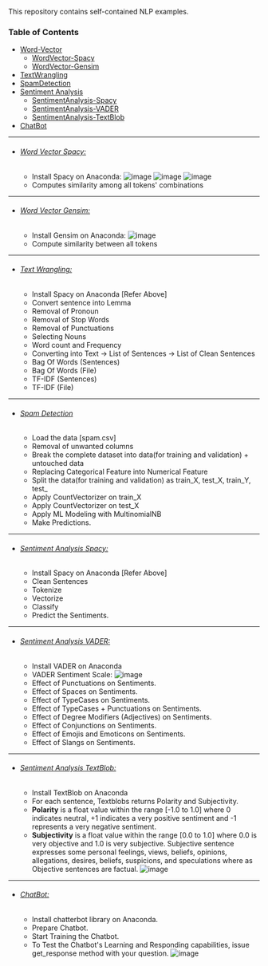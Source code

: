 This repository contains self-contained NLP examples.

### Table of Contents
- <a href='#word-vector'>Word-Vector</a> 
  - <a href='#word-vector-spacy'>WordVector-Spacy</a> 
  - <a href='#word-vector-gensim'>WordVector-Gensim</a> 
- <a href='#text-wrangling'>TextWrangling</a> 
- <a href='#spam-detection'>SpamDetection</a> 
- <a href='#sentiment-analysis'>Sentiment Analysis</a>
  - <a href='#sentiment-analysis-spacy'>SentimentAnalysis-Spacy</a>
  - <a href='#sentiment-analysis-vader'>SentimentAnalysis-VADER</a>
  - <a href='#sentiment-analysis-textblob'>SentimentAnalysis-TextBlob</a>
- <a href='#chatbot'>ChatBot</a>  
  
<hr>
 

- ###### [Word Vector Spacy:](https://github.com/rahulvaish/NaturalLanguageProcessing-Python/blob/Word-Vector/Spacy-Word2Vec.ipynb)
  * Install Spacy on Anaconda:
![image](https://user-images.githubusercontent.com/689226/50120718-83af1300-027c-11e9-85c1-7bacb4c129db.png)
![image](https://user-images.githubusercontent.com/689226/50121286-49df0c00-027e-11e9-9ab2-5a3e5875008b.png)
![image](https://user-images.githubusercontent.com/689226/50174045-228c4b80-031f-11e9-9546-c189b7f0acf8.png)
  * Computes similarity among all tokens' combinations
 

<hr> 
  
- ###### [Word Vector Gensim:](https://github.com/rahulvaish/NaturalLanguageProcessing-Python/blob/Word-Vector/Gensim-Word2Vec.ipynb)
  * Install Gensim on Anaconda:
![image](https://user-images.githubusercontent.com/689226/50122009-bbb85500-0280-11e9-926b-7510761bcff8.png)
  * Compute similarity between all tokens
  
<hr>

- ###### [Text Wrangling:](https://github.com/rahulvaish/NaturalLanguageProcessing-Python/tree/TextWrangling)
  * Install Spacy on Anaconda [Refer Above]
  * Convert sentence into Lemma
  * Removal of Pronoun 
  * Removal of Stop Words
  * Removal of Punctuations
  * Selecting Nouns
  * Word count and Frequency
  * Converting into Text -> List of Sentences -> List of Clean Sentences
  * Bag Of Words (Sentences)
  * Bag Of Words (File)
  * TF-IDF (Sentences)
  * TF-IDF (File)

<hr>

- ###### [Spam Detection](https://github.com/rahulvaish/NaturalLanguageProcessing-Python/tree/SpamDetection) 
   * Load the data [spam.csv]
   * Removal of unwanted columns
   * Break the complete dataset into data(for training and validation) + untouched data
   * Replacing Categorical Feature into Numerical Feature
   * Split the data(for training and validation) as train_X, test_X, train_Y, test_
   * Apply CountVectorizer on train_X
   * Apply CountVectorizer on test_X
   * Apply ML Modeling with MultinomialNB
   * Make Predictions. 
   
   
<hr>

- ###### [Sentiment Analysis Spacy:](https://github.com/rahulvaish/NaturalLanguageProcessing-Python/tree/SentimentAnalysis/Spacy-TextClassification-SentimentAnalysis)
   * Install Spacy on Anaconda [Refer Above]
   * Clean Sentences
   * Tokenize
   * Vectorize
   * Classify
   * Predict the Sentiments.

<hr>

- ###### [Sentiment Analysis VADER:](https://github.com/rahulvaish/NaturalLanguageProcessing-Python/tree/SentimentAnalysis/VADER-SentimentAnalysis)
   * Install VADER on Anaconda
   * VADER Sentiment Scale:
  ![image](https://user-images.githubusercontent.com/689226/50122967-ddb3d680-0284-11e9-9a47-d59e8fdcb340.png)
   * Effect of Punctuations on Sentiments.
   * Effect of Spaces on Sentiments.
   * Effect of TypeCases on Sentiments.
   * Effect of TypeCases + Punctuations on Sentiments.
   * Effect of Degree Modifiers (Adjectives) on Sentiments.
   * Effect of Conjunctions on Sentiments.
   * Effect of Emojis and Emoticons on Sentiments.
   * Effect of Slangs on Sentiments.

<hr>

- ###### [Sentiment Analysis TextBlob:](https://github.com/rahulvaish/NaturalLanguageProcessing-Python/tree/SentimentAnalysis/TextBlob-SentimentAnalysis)
   * Install TextBlob on Anaconda 
   * For each sentence, Textblobs returns Polarity and Subjectivity.  
   * **Polarity** is a float value within the range [-1.0 to 1.0] where 0 indicates neutral, +1 indicates a very positive sentiment and -1    represents a very negative sentiment.
   * **Subjectivity** is a float value within the range [0.0 to 1.0] where 0.0 is very objective and 1.0 is very subjective. Subjective  sentence expresses some personal feelings, views, beliefs, opinions, allegations, desires, beliefs, suspicions, and speculations where as Objective sentences are factual.
  ![image](https://user-images.githubusercontent.com/689226/50123800-29b44a80-0288-11e9-88ff-1fded1de452e.png)


<hr>

- ###### [ChatBot:](https://github.com/rahulvaish/NaturalLanguageProcessing-Python/tree/ChatBot)
   * Install chatterbot library on Anaconda.
   * Prepare Chatbot.
   * Start Training the Chatbot.
   * To Test the Chatbot's Learning and Responding capabilities, issue get_response method with your question.
  ![image](https://user-images.githubusercontent.com/689226/50122157-4b5e0380-0281-11e9-8505-346ed795bec2.png)
